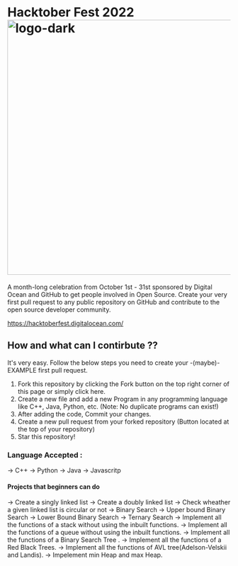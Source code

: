 # Hacktober Fest 2022<img width="576" alt="logo-dark" src="https://user-images.githubusercontent.com/92803361/191917655-d3842b42-aefd-4699-b203-ab2b5fabf2e9.png">

A month-long celebration from October 1st - 31st sponsored by Digital Ocean and GitHub to get people involved in Open Source. Create your very first pull request to any public repository on GitHub and contribute to the open source developer community.

https://hacktoberfest.digitalocean.com/

## How and what can I contirbute ??

It's very easy. Follow the below steps you need to create your -(maybe)- EXAMPLE first pull request.

  1) Fork this repository by clicking the Fork button on the top right corner of this page or simply click          here.
  2) Create a new file and add a new Program in any programming language like C++, Java, Python, etc. (Note:        No duplicate programs can exist!)
  3) After adding the code, Commit your changes.
  4) Create a new pull request from your forked repository (Button located at the top of your repository)
  5) Star this repository!
  


### Language Accepted :
  -> C++
  -> Python
  -> Java
  -> Javascritp
  
  
#### Projects that beginners can do 
  -> Create a singly linked list
  -> Create a doubly linked list
  -> Check wheather a given linked list is circular or not
  -> Binary Search
  -> Upper bound Binary Search
  -> Lower Bound Binary Search
  -> Ternary Search
  -> Implement all the functions of a stack without using the inbuilt functions.
  -> Implement all the functions of a queue without using the inbuilt functions.
  -> Implement all the functions of a Binary Search Tree .
  -> Implement all the functions of a Red Black Trees.
  -> Implement all the functions of AVL tree(Adelson-Velskii and Landis).
  -> Impelement min Heap and max Heap.
